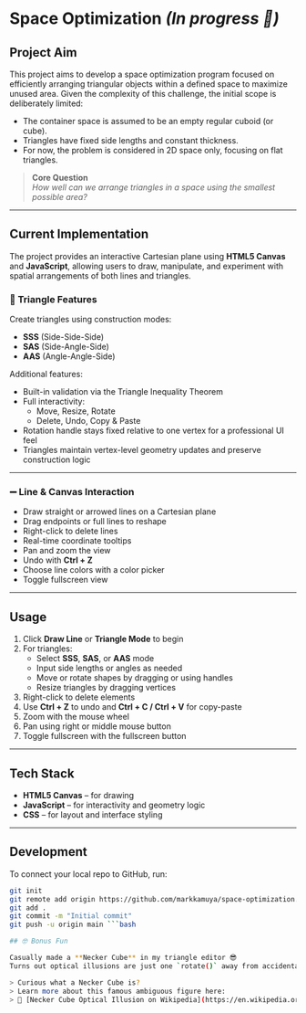 # Space Optimization *(In progress 🙂)*

## Project Aim
This project aims to develop a space optimization program focused on efficiently arranging triangular objects within a defined space to maximize unused area. Given the complexity of this challenge, the initial scope is deliberately limited:

- The container space is assumed to be an empty regular cuboid (or cube).
- Triangles have fixed side lengths and constant thickness.
- For now, the problem is considered in 2D space only, focusing on flat triangles.

> **Core Question**  
> *How well can we arrange triangles in a space using the smallest possible area?*

---

## Current Implementation
The project provides an interactive Cartesian plane using **HTML5 Canvas** and **JavaScript**, allowing users to draw, manipulate, and experiment with spatial arrangements of both lines and triangles.

### 🔺 Triangle Features
Create triangles using construction modes:
- **SSS** (Side-Side-Side)
- **SAS** (Side-Angle-Side)
- **AAS** (Angle-Angle-Side)

Additional features:
- Built-in validation via the Triangle Inequality Theorem
- Full interactivity:
  - Move, Resize, Rotate
  - Delete, Undo, Copy & Paste
- Rotation handle stays fixed relative to one vertex for a professional UI feel
- Triangles maintain vertex-level geometry updates and preserve construction logic

---

### ➖ Line & Canvas Interaction
- Draw straight or arrowed lines on a Cartesian plane
- Drag endpoints or full lines to reshape
- Right-click to delete lines
- Real-time coordinate tooltips
- Pan and zoom the view
- Undo with **Ctrl + Z**
- Choose line colors with a color picker
- Toggle fullscreen view

---

## Usage

1. Click **Draw Line** or **Triangle Mode** to begin
2. For triangles:
   - Select **SSS**, **SAS**, or **AAS** mode
   - Input side lengths or angles as needed
   - Move or rotate shapes by dragging or using handles
   - Resize triangles by dragging vertices
3. Right-click to delete elements
4. Use **Ctrl + Z** to undo and **Ctrl + C / Ctrl + V** for copy-paste
5. Zoom with the mouse wheel
6. Pan using right or middle mouse button
7. Toggle fullscreen with the fullscreen button

---

## Tech Stack
- **HTML5 Canvas** – for drawing
- **JavaScript** – for interactivity and geometry logic
- **CSS** – for layout and interface styling

---

## Development

To connect your local repo to GitHub, run:

```bash
git init
git remote add origin https://github.com/markkamuya/space-optimization.git
git add .
git commit -m "Initial commit"
git push -u origin main ```bash

## 🤓 Bonus Fun

Casually made a **Necker Cube** in my triangle editor 😎  
Turns out optical illusions are just one `rotate()` away from accidental brilliance.

> Curious what a Necker Cube is?  
> Learn more about this famous ambiguous figure here:
> 🔗 [Necker Cube Optical Illusion on Wikipedia](https://en.wikipedia.org/wiki/Necker_cube)
